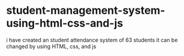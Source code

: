 # student-management-system-using-html-css-and-js
i have created an student attendance system of 63 students it can be changed by using HTML, css, and js 
